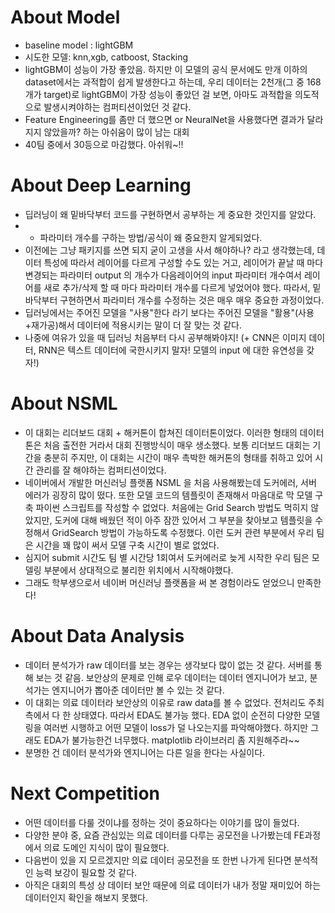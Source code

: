 # About Model
- baseline model : lightGBM
- 시도한 모델: knn,xgb, catboost, Stacking
- lightGBM이 성능이 가장 좋았음. 하지만 이 모델의 공식 문서에도 만개 이하의 dataset에서는 과적합이 쉽게 발생한다고 하는데, 우리 데이터는 2천개(그 중 168개가 target)로 lightGBM이 가장 성능이 좋았던 걸 보면, 아마도 과적합을 의도적으로 발생시켜야하는 컴퍼티션이었던 것 같다.
- Feature Engineering를 좀만 더 했으면 or NeuralNet을 사용했다면 결과가 달라지지 않았을까? 하는 아쉬움이 많이 남는 대회
- 40팀 중에서 30등으로 마감했다. 아쉬워~!!

# About Deep Learning
- 딥러닝이 왜 밑바닥부터 코드를 구현하면서 공부하는 게 중요한 것인지를 알았다.
- + 파라미터 개수를 구하는 방법/공식이 왜 중요한지 알게되었다.
- 이전에는 그냥 패키지를 쓰면 되지 굳이 고생을 사서 해야하나? 라고 생각했는데, 데이터 특성에 따라서 레이어를 다르게 구성할 수도 있는 거고, 레이어가 끝날 때 마다 변경되는 파라미터 output 의 개수가 다음레이어의 input 파라미터 개수여서 레이어를 새로 추가/삭제 할 때 마다 파라미터 개수를 다르게 넣었어야 했다. 따라서, 밑바닥부터 구현하면서 파라미터 개수를 수정하는 것은 매우 매우 중요한 과정이었다.
- 딥러닝에서는 주어진 모델을 "사용"한다 라기 보다는 주어진 모델을 "활용"(사용+재가공)해서 데이터에 적용시키는 말이 더 잘 맞는 것 같다.
- 나중에 여유가 있을 때 딥러닝 처음부터 다시 공부해봐야지! (+ CNN은 이미지 데이터, RNN은 텍스트 데이터에 국한시키지 말자! 모델의 input 에 대한 유연성을 갖자!)

# About NSML
- 이 대회는 리더보드 대회 + 해커톤이 합쳐진 데이터톤이었다. 이러한 형태의 데이터톤은 처음 출전한 거라서 대회 진행방식이 매우 생소했다. 보통 리더보드 대회는 기간을 충분히 주지만, 이 대회는 시간이 매우 촉박한 해커톤의 형태를 취하고 있어 시간 관리를 잘 해야하는 컴퍼티션이었다.
- 네이버에서 개발한 머신러닝 플랫폼 NSML 을 처음 사용해봤는데 도커에러, 서버 에러가 굉장히 많이 떴다. 또한 모델 코드의 템플릿이 존재해서 마음대로 막 모델 구축 파이썬 스크립트를 작성할 수 없었다. 처음에는 Grid Search 방법도 먹히지 않았지만, 도커에 대해 배웠던 적이 아주 잠깐 있어서 그 부분을 찾아보고 템플릿을 수정해서 GridSearch 방법이 가능하도록 수정했다. 이런 도커 관련 부분에서 우리 팀은 시간을 꽤 많이 써서 모델 구축 시간이 별로 없었다.
- 심지어 submit 시간도 팀 별 시간당 1회여서 도커에러로 늦게 시작한 우리 팀은 모델링 부분에서 상대적으로 불리한 위치에서 시작해야했다.
- 그래도 학부생으로서 네이버 머신러닝 플랫폼을 써 본 경험이라도 얻었으니 만족한다! 

# About Data Analysis
- 데이터 분석가가 raw 데이터를 보는 경우는 생각보다 많이 없는 것 같다. 서버를 통해 보는 것 같음. 보안상의 문제로 인해 로우 데이터는 데이터 엔지니어가 보고, 분석가는 엔지니어가 뽑아준 데이터만 볼 수 있는 것 같다.
- 이 대회는 의료 데이터라 보안상의 이유로 raw data를 볼 수 없었다. 전처리도 주최측에서 다 한 상태였다. 따라서 EDA도 불가능 했다. EDA 없이 순전히 다양한 모델링을 여러번 시행하고 어떤 모델이 loss가 덜 나오는지를 파악해야했다. 하지만 그래도 EDA가 불가능한건 너무했다. matplotlib 라이브러리 좀 지원해주라~~
- 분명한 건 데이터 분석가와 엔지니어는 다른 일을 한다는 사실이다.

# Next Competition
- 어떤 데이터를 다룰 것이냐를 정하는 것이 중요하다는 이야기를 많이 들었다.
- 다양한 분야 중, 요즘 관심있는 의료 데이터를 다루는 공모전을 나가봤는데 FE과정에서 의료 도메인 지식이 많이 필요했다.
- 다음번이 있을 지 모르겠지만 의료 데이터 공모전을 또 한번 나가게 된다면 분석적인 능력 보강이 필요할 것 같다.
- 아직은 대회의 특성 상 데이터 보안 때문에 의료 데이터가 내가 정말 재미있어 하는 데이터인지 확인을 해보지 못했다.
